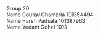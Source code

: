 Group 20 <br>
Name Gourav Chamaria 101354494 <br>
Name Harsh Padsala 101387963 <br>
Name Vedant Gohel 1013
